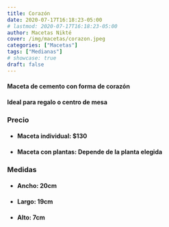 ```yaml
---
title: Corazón
date: 2020-07-17T16:18:23-05:00
# lastmod: 2020-07-17T16:18:23-05:00
author: Macetas Nikté
cover: /img/macetas/corazon.jpeg
categories: ["Macetas"]
tags: ["Medianas"]
# showcase: true
draft: false
---
```


#### Maceta de cemento con forma de corazón
#### Ideal para regalo o centro de mesa

###  Precio
- #### Maceta individual: $130
- #### Maceta con plantas: Depende de la planta elegida

### Medidas
- #### Ancho: 20cm
- #### Largo: 19cm
- #### Alto: 7cm
<!--more-->
